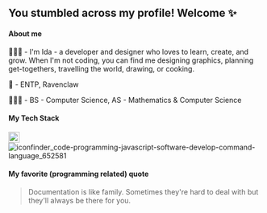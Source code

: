 ##  You stumbled across my profile! Welcome ✨

#### About me 
👩🏻‍💻 - I'm Ida - a developer and designer who loves to learn, create, and grow. When I'm not coding, you can find me designing graphics, planning get-togethers, travelling the world, drawing, or cooking.

🌸 - ENTP, Ravenclaw

👩🏻‍🎓 - BS - Computer Science, AS - Mathematics & Computer Science

#### My Tech Stack

<img align="left" alt="Adarshreddyash | Twitter" width="22px" src="https://user-images.githubusercontent.com/36140849/97772202-01433b80-1b02-11eb-9c52-579895a18ad1.png" />

![iconfinder_code-programming-javascript-software-develop-command-language_652581](https://user-images.githubusercontent.com/36140849/97772202-01433b80-1b02-11eb-9c52-579895a18ad1.png)


#### My favorite (programming related) quote 
> Documentation is like family. Sometimes they're hard to deal with but they'll always be there for you.





